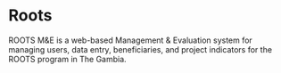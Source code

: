 # Roots
ROOTS M&amp;E is a web-based Management &amp; Evaluation system for managing users, data entry, beneficiaries, and project indicators for the ROOTS program in The Gambia.
